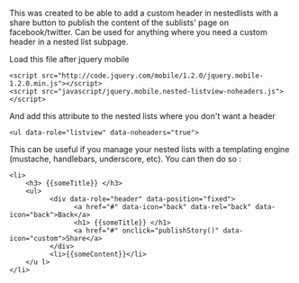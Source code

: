 This was created to be able to add a custom header in nestedlists with a share button to publish the content of the sublists' page on facebook/twitter. Can be used for anything where you need a custom header in a nested list subpage.



Load this file after jquery mobile

    <script src="http://code.jquery.com/mobile/1.2.0/jquery.mobile-1.2.0.min.js"></script>
    <script src="javascript/jquery.mobile.nested-listview-noheaders.js"></script>



And add this attribute to the nested lists where you don't want a header

    <ul data-role="listview" data-noheaders="true">



This can be useful if you manage your nested lists with a templating engine (mustache, handlebars, underscore, etc).
You can then do so : 

	<li>
        <h3> {{someTitle}} </h3>
        <ul>
              <div data-role="header" data-position="fixed">
                    <a href="#" data-icon="back" data-rel="back" data-icon="back">Back</a>
					<h1> {{someTitle}} </h1> 
					<a href="#" onclick="publishStory()" data-icon="custom">Share</a>
              </div>
              <li>{{someContent}}</li>
        </u l>
    </li>
